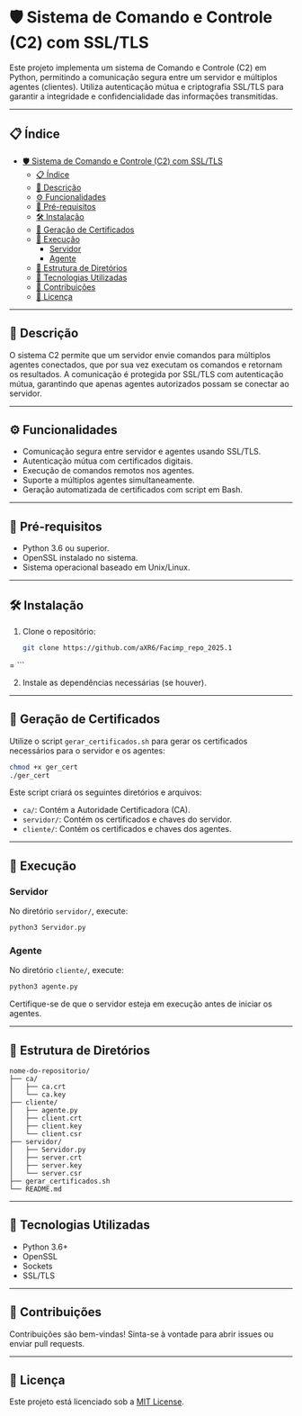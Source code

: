 # 🛡️ Sistema de Comando e Controle (C2) com SSL/TLS

Este projeto implementa um sistema de Comando e Controle (C2) em Python, permitindo a comunicação segura entre um servidor e múltiplos agentes (clientes). Utiliza autenticação mútua e criptografia SSL/TLS para garantir a integridade e confidencialidade das informações transmitidas.

---

## 📋 Índice

- [🛡️ Sistema de Comando e Controle (C2) com SSL/TLS](#️-sistema-de-comando-e-controle-c2-com-ssltls)
  - [📋 Índice](#-índice)
  - [📖 Descrição](#-descrição)
  - [⚙️ Funcionalidades](#️-funcionalidades)
  - [🧰 Pré-requisitos](#-pré-requisitos)
  - [🛠️ Instalação](#️-instalação)
  - [🔐 Geração de Certificados](#-geração-de-certificados)
  - [🚀 Execução](#-execução)
    - [Servidor](#servidor)
    - [Agente](#agente)
  - [📁 Estrutura de Diretórios](#-estrutura-de-diretórios)
  - [🧪 Tecnologias Utilizadas](#-tecnologias-utilizadas)
  - [🤝 Contribuições](#-contribuições)
  - [📄 Licença](#-licença)

---

## 📖 Descrição

O sistema C2 permite que um servidor envie comandos para múltiplos agentes conectados, que por sua vez executam os comandos e retornam os resultados. A comunicação é protegida por SSL/TLS com autenticação mútua, garantindo que apenas agentes autorizados possam se conectar ao servidor.

---

## ⚙️ Funcionalidades

- Comunicação segura entre servidor e agentes usando SSL/TLS.
- Autenticação mútua com certificados digitais.
- Execução de comandos remotos nos agentes.
- Suporte a múltiplos agentes simultaneamente.
- Geração automatizada de certificados com script em Bash.

---

## 🧰 Pré-requisitos

- Python 3.6 ou superior.
- OpenSSL instalado no sistema.
- Sistema operacional baseado em Unix/Linux.

---

## 🛠️ Instalação

1. Clone o repositório:

     ```bash
     git clone https://github.com/aXR6/Facimp_repo_2025.1
=     ```

2. Instale as dependências necessárias (se houver).

---

## 🔐 Geração de Certificados

Utilize o script `gerar_certificados.sh` para gerar os certificados necessários para o servidor e os agentes:

```bash
chmod +x ger_cert
./ger_cert
```

Este script criará os seguintes diretórios e arquivos:

- `ca/`: Contém a Autoridade Certificadora (CA).
- `servidor/`: Contém os certificados e chaves do servidor.
- `cliente/`: Contém os certificados e chaves dos agentes.

---

## 🚀 Execução

### Servidor

No diretório `servidor/`, execute:

```bash
python3 Servidor.py
```

### Agente

No diretório `cliente/`, execute:

```bash
python3 agente.py
```

Certifique-se de que o servidor esteja em execução antes de iniciar os agentes.

---

## 📁 Estrutura de Diretórios

```plaintext
nome-do-repositorio/
├── ca/
│   ├── ca.crt
│   └── ca.key
├── cliente/
│   ├── agente.py
│   ├── client.crt
│   ├── client.key
│   └── client.csr
├── servidor/
│   ├── Servidor.py
│   ├── server.crt
│   ├── server.key
│   └── server.csr
├── gerar_certificados.sh
└── README.md
```

---

## 🧪 Tecnologias Utilizadas

- Python 3.6+
- OpenSSL
- Sockets
- SSL/TLS

---

## 🤝 Contribuições

Contribuições são bem-vindas! Sinta-se à vontade para abrir issues ou enviar pull requests.

---

## 📄 Licença

Este projeto está licenciado sob a [MIT License](LICENSE).
